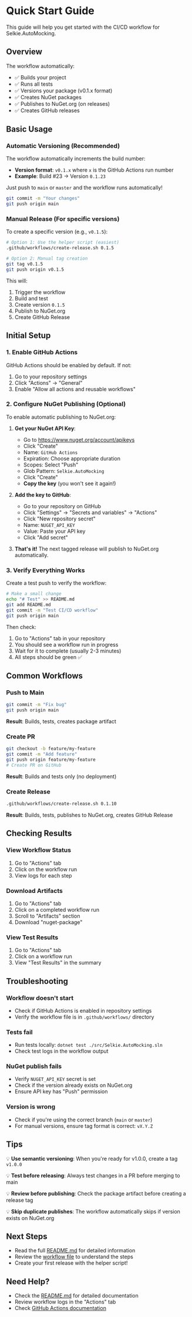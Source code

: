 # Quick Start Guide

This guide will help you get started with the CI/CD workflow for Selkie.AutoMocking.

## Overview

The workflow automatically:
- ✅ Builds your project
- ✅ Runs all tests
- ✅ Versions your package (v0.1.x format)
- ✅ Creates NuGet packages
- ✅ Publishes to NuGet.org (on releases)
- ✅ Creates GitHub releases

## Basic Usage

### Automatic Versioning (Recommended)

The workflow automatically increments the build number:
- **Version format**: `v0.1.x` where `x` is the GitHub Actions run number
- **Example**: Build #23 → Version `0.1.23`

Just push to `main` or `master` and the workflow runs automatically!

```bash
git commit -m "Your changes"
git push origin main
```

### Manual Release (For specific versions)

To create a specific version (e.g., `v0.1.5`):

```bash
# Option 1: Use the helper script (easiest)
.github/workflows/create-release.sh 0.1.5

# Option 2: Manual tag creation
git tag v0.1.5
git push origin v0.1.5
```

This will:
1. Trigger the workflow
2. Build and test
3. Create version `0.1.5`
4. Publish to NuGet.org
5. Create GitHub Release

## Initial Setup

### 1. Enable GitHub Actions
GitHub Actions should be enabled by default. If not:
1. Go to your repository settings
2. Click "Actions" → "General"
3. Enable "Allow all actions and reusable workflows"

### 2. Configure NuGet Publishing (Optional)

To enable automatic publishing to NuGet.org:

1. **Get your NuGet API Key**:
   - Go to https://www.nuget.org/account/apikeys
   - Click "Create" 
   - Name: `GitHub Actions`
   - Expiration: Choose appropriate duration
   - Scopes: Select "Push"
   - Glob Pattern: `Selkie.AutoMocking`
   - Click "Create"
   - **Copy the key** (you won't see it again!)

2. **Add the key to GitHub**:
   - Go to your repository on GitHub
   - Click "Settings" → "Secrets and variables" → "Actions"
   - Click "New repository secret"
   - Name: `NUGET_API_KEY`
   - Value: Paste your API key
   - Click "Add secret"

3. **That's it!** The next tagged release will publish to NuGet.org automatically.

### 3. Verify Everything Works

Create a test push to verify the workflow:

```bash
# Make a small change
echo "# Test" >> README.md
git add README.md
git commit -m "Test CI/CD workflow"
git push origin main
```

Then check:
1. Go to "Actions" tab in your repository
2. You should see a workflow run in progress
3. Wait for it to complete (usually 2-3 minutes)
4. All steps should be green ✅

## Common Workflows

### Push to Main
```bash
git commit -m "Fix bug"
git push origin main
```
**Result**: Builds, tests, creates package artifact

### Create PR
```bash
git checkout -b feature/my-feature
git commit -m "Add feature"
git push origin feature/my-feature
# Create PR on GitHub
```
**Result**: Builds and tests only (no deployment)

### Create Release
```bash
.github/workflows/create-release.sh 0.1.10
```
**Result**: Builds, tests, publishes to NuGet.org, creates GitHub Release

## Checking Results

### View Workflow Status
1. Go to "Actions" tab
2. Click on the workflow run
3. View logs for each step

### Download Artifacts
1. Go to "Actions" tab
2. Click on a completed workflow run
3. Scroll to "Artifacts" section
4. Download "nuget-package"

### View Test Results
1. Go to "Actions" tab
2. Click on a workflow run
3. View "Test Results" in the summary

## Troubleshooting

### Workflow doesn't start
- Check if GitHub Actions is enabled in repository settings
- Verify the workflow file is in `.github/workflows/` directory

### Tests fail
- Run tests locally: `dotnet test ./src/Selkie.AutoMocking.sln`
- Check test logs in the workflow output

### NuGet publish fails
- Verify `NUGET_API_KEY` secret is set
- Check if the version already exists on NuGet.org
- Ensure API key has "Push" permission

### Version is wrong
- Check if you're using the correct branch (`main` or `master`)
- For manual versions, ensure tag format is correct: `vX.Y.Z`

## Tips

💡 **Use semantic versioning**: When you're ready for v1.0.0, create a tag `v1.0.0`

💡 **Test before releasing**: Always test changes in a PR before merging to main

💡 **Review before publishing**: Check the package artifact before creating a release tag

💡 **Skip duplicate publishes**: The workflow automatically skips if version exists on NuGet.org

## Next Steps

- Read the full [README.md](README.md) for detailed information
- Review the [workflow file](build-test-deploy.yml) to understand the steps
- Create your first release with the helper script!

## Need Help?

- Check the [README.md](README.md) for detailed documentation
- Review workflow logs in the "Actions" tab
- Check [GitHub Actions documentation](https://docs.github.com/en/actions)
